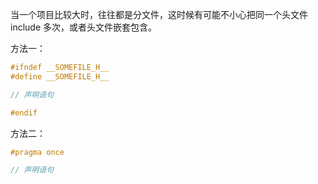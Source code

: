 当一个项目比较大时，往往都是分文件，这时候有可能不小心把同一个头文件 include 多次，或者头文件嵌套包含。

方法一：
```c
#ifndef __SOMEFILE_H__
#define __SOMEFILE_H__

// 声明语句

#endif
```

方法二：
```c
#pragma once

// 声明语句
```